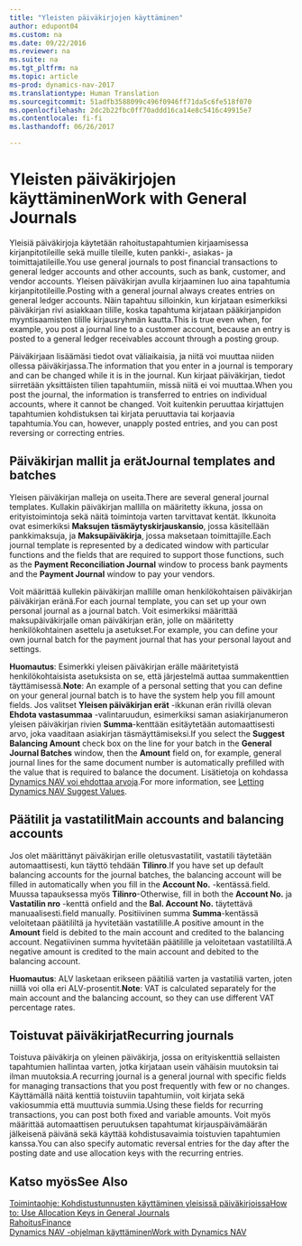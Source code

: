 ```yaml
---
title: "Yleisten päiväkirjojen käyttäminen"
author: edupont04
ms.custom: na
ms.date: 09/22/2016
ms.reviewer: na
ms.suite: na
ms.tgt_pltfrm: na
ms.topic: article
ms-prod: dynamics-nav-2017
ms.translationtype: Human Translation
ms.sourcegitcommit: 51adfb3588099c496f0946ff71da5c6fe518f070
ms.openlocfilehash: 2dc2b22fbc0ff70addd16ca14e8c5416c49915e7
ms.contentlocale: fi-fi
ms.lasthandoff: 06/26/2017

---
```


# <a name="work-with-general-journals"></a><span data-ttu-id="d2ed6-102">Yleisten päiväkirjojen käyttäminen</span><span class="sxs-lookup"><span data-stu-id="d2ed6-102">Work with General Journals</span></span>
<span data-ttu-id="d2ed6-103">Yleisiä päiväkirjoja käytetään rahoitustapahtumien kirjaamisessa kirjanpitotileille sekä muille tileille, kuten pankki-, asiakas- ja toimittajatileille.</span><span class="sxs-lookup"><span data-stu-id="d2ed6-103">You use general journals to post financial transactions to general ledger accounts and other accounts, such as bank, customer, and vendor accounts.</span></span> <span data-ttu-id="d2ed6-104">Yleisen päiväkirjan avulla kirjaaminen luo aina tapahtumia kirjanpitotileille.</span><span class="sxs-lookup"><span data-stu-id="d2ed6-104">Posting with a general journal always creates entries on general ledger accounts.</span></span> <span data-ttu-id="d2ed6-105">Näin tapahtuu silloinkin, kun kirjataan esimerkiksi päiväkirjan rivi asiakkaan tilille, koska tapahtuma kirjataan pääkirjanpidon myyntisaamisten tilille kirjausryhmän kautta.</span><span class="sxs-lookup"><span data-stu-id="d2ed6-105">This is true even when, for example, you post a journal line to a customer account, because an entry is posted to a general ledger receivables account through a posting group.</span></span>

<span data-ttu-id="d2ed6-106">Päiväkirjaan lisäämäsi tiedot ovat väliaikaisia, ja niitä voi muuttaa niiden ollessa päiväkirjassa.</span><span class="sxs-lookup"><span data-stu-id="d2ed6-106">The information that you enter in a journal is temporary and can be changed while it is in the journal.</span></span> <span data-ttu-id="d2ed6-107">Kun kirjaat päiväkirjan, tiedot siirretään yksittäisten tilien tapahtumiin, missä niitä ei voi muuttaa.</span><span class="sxs-lookup"><span data-stu-id="d2ed6-107">When you post the journal, the information is transferred to entries on individual accounts, where it cannot be changed.</span></span> <span data-ttu-id="d2ed6-108">Voit kuitenkin peruuttaa kirjattujen tapahtumien kohdistuksen tai kirjata peruuttavia tai korjaavia tapahtumia.</span><span class="sxs-lookup"><span data-stu-id="d2ed6-108">You can, however, unapply posted entries, and you can post reversing or correcting entries.</span></span>

## <a name="journal-templates-and-batches"></a><span data-ttu-id="d2ed6-109">Päiväkirjan mallit ja erät</span><span class="sxs-lookup"><span data-stu-id="d2ed6-109">Journal templates and batches</span></span>
<span data-ttu-id="d2ed6-110">Yleisen päiväkirjan malleja on useita.</span><span class="sxs-lookup"><span data-stu-id="d2ed6-110">There are several general journal templates.</span></span> <span data-ttu-id="d2ed6-111">Kullakin päiväkirjan mallilla on määritetty ikkuna, jossa on erityistoimintoja sekä näitä toimintoja varten tarvittavat kentät. Ikkunoita ovat esimerkiksi **Maksujen täsmäytyskirjauskansio**, jossa käsitellään pankkimaksuja, ja **Maksupäiväkirja**, jossa maksetaan toimittajille.</span><span class="sxs-lookup"><span data-stu-id="d2ed6-111">Each journal template is represented by a dedicated window with particular functions and the fields that are required to support those functions, such as the **Payment Reconciliation Journal** window to process bank payments and the **Payment Journal** window to pay your vendors.</span></span>

<span data-ttu-id="d2ed6-112">Voit määrittää kullekin päiväkirjan mallille oman henkilökohtaisen päiväkirjan päiväkirjan eränä.</span><span class="sxs-lookup"><span data-stu-id="d2ed6-112">For each journal template, you can set up your own personal journal as a journal batch.</span></span> <span data-ttu-id="d2ed6-113">Voit esimerkiksi määrittää maksupäiväkirjalle oman päiväkirjan erän, jolle on määritetty henkilökohtainen asettelu ja asetukset.</span><span class="sxs-lookup"><span data-stu-id="d2ed6-113">For example, you can define your own journal batch for the payment journal that has your personal layout and settings.</span></span>

<span data-ttu-id="d2ed6-114">**Huomautus**: Esimerkki yleisen päiväkirjan erälle määritetyistä henkilökohtaisista asetuksista on se, että järjestelmä auttaa summakenttien täyttämisessä.</span><span class="sxs-lookup"><span data-stu-id="d2ed6-114">**Note**: An example of a personal setting that you can define on your general journal batch is to have the system help you fill amount fields.</span></span> <span data-ttu-id="d2ed6-115">Jos valitset **Yleisen päiväkirjan erät** -ikkunan erän rivillä olevan **Ehdota vastasummaa** -valintaruudun, esimerkiksi saman asiakirjanumeron yleisen päiväkirjan rivien **Summa**-kenttään esitäytetään automaattisesti arvo, joka vaaditaan asiakirjan täsmäyttämiseksi.</span><span class="sxs-lookup"><span data-stu-id="d2ed6-115">If you select the **Suggest Balancing Amount** check box on the line for your batch in the **General Journal Batches** window, then the **Amount** field on, for example, general journal lines for the same document number is automatically prefilled with the value that is required to balance the document.</span></span> <span data-ttu-id="d2ed6-116">Lisätietoja on kohdassa [Dynamics NAV voi ehdottaa arvoja](ui-let-system-suggest-values.md).</span><span class="sxs-lookup"><span data-stu-id="d2ed6-116">For more information, see [Letting Dynamics NAV Suggest Values](ui-let-system-suggest-values.md).</span></span>

## <a name="main-accounts-and-balancing-accounts"></a><span data-ttu-id="d2ed6-117">Päätilit ja vastatilit</span><span class="sxs-lookup"><span data-stu-id="d2ed6-117">Main accounts and balancing accounts</span></span>
<span data-ttu-id="d2ed6-118">Jos olet määrittänyt päiväkirjan erille oletusvastatilit, vastatili täytetään automaattisesti, kun täyttö tehdään **Tilinro**.</span><span class="sxs-lookup"><span data-stu-id="d2ed6-118">If you have set up default balancing accounts for the journal batches, the balancing account will be filled in automatically when you fill in the **Account No.**</span></span> <span data-ttu-id="d2ed6-119">-kentässä.</span><span class="sxs-lookup"><span data-stu-id="d2ed6-119">field.</span></span> <span data-ttu-id="d2ed6-120">Muussa tapauksessa myös **Tilinro**-</span><span class="sxs-lookup"><span data-stu-id="d2ed6-120">Otherwise, fill in both the **Account No.**</span></span> <span data-ttu-id="d2ed6-121">ja **Vastatilin nro** -kenttä on</span><span class="sxs-lookup"><span data-stu-id="d2ed6-121">field and the **Bal. Account No.**</span></span> <span data-ttu-id="d2ed6-122">täytettävä manuaalisesti.</span><span class="sxs-lookup"><span data-stu-id="d2ed6-122">field manually.</span></span> <span data-ttu-id="d2ed6-123">Positiivinen summa **Summa**-kentässä veloitetaan päätililtä ja hyvitetään vastatilille.</span><span class="sxs-lookup"><span data-stu-id="d2ed6-123">A positive amount in the **Amount** field is debited to the main account and credited to the balancing account.</span></span> <span data-ttu-id="d2ed6-124">Negatiivinen summa hyvitetään päätilille ja veloitetaan vastatililtä.</span><span class="sxs-lookup"><span data-stu-id="d2ed6-124">A negative amount is credited to the main account and debited to the balancing account.</span></span>

<span data-ttu-id="d2ed6-125">**Huomautus**: ALV lasketaan erikseen päätiliä varten ja vastatiliä varten, joten niillä voi olla eri ALV-prosentit.</span><span class="sxs-lookup"><span data-stu-id="d2ed6-125">**Note**: VAT is calculated separately for the main account and the balancing account, so they can use different VAT percentage rates.</span></span>

## <a name="recurring-journals"></a><span data-ttu-id="d2ed6-126">Toistuvat päiväkirjat</span><span class="sxs-lookup"><span data-stu-id="d2ed6-126">Recurring journals</span></span>
<span data-ttu-id="d2ed6-127">Toistuva päiväkirja on yleinen päiväkirja, jossa on erityiskenttiä sellaisten tapahtumien hallintaa varten, jotka kirjataan usein vähäisin muutoksin tai ilman muutoksia.</span><span class="sxs-lookup"><span data-stu-id="d2ed6-127">A recurring journal is a general journal with specific fields for managing transactions that you post frequently with few or no changes.</span></span> <span data-ttu-id="d2ed6-128">Käyttämällä näitä kenttiä toistuviin tapahtumiin, voit kirjata sekä vakiosummia että muuttuvia summia.</span><span class="sxs-lookup"><span data-stu-id="d2ed6-128">Using these fields for recurring transactions, you can post both fixed and variable amounts.</span></span> <span data-ttu-id="d2ed6-129">Voit myös määrittää automaattisen peruutuksen tapahtumat kirjauspäivämäärän jälkeisenä päivänä sekä käyttää kohdistusavaimia toistuvien tapahtumien kanssa.</span><span class="sxs-lookup"><span data-stu-id="d2ed6-129">You can also specify automatic reversal entries for the day after the posting date and use allocation keys with the recurring entries.</span></span>

## <a name="see-also"></a><span data-ttu-id="d2ed6-130">Katso myös</span><span class="sxs-lookup"><span data-stu-id="d2ed6-130">See Also</span></span>
[<span data-ttu-id="d2ed6-131">Toimintaohje: Kohdistustunnusten käyttäminen yleisissä päiväkirjoissa</span><span class="sxs-lookup"><span data-stu-id="d2ed6-131">How to: Use Allocation Keys in General Journals</span></span>](ui-how-use-allocation-keys-general-journals.md)  
[<span data-ttu-id="d2ed6-132">Rahoitus</span><span class="sxs-lookup"><span data-stu-id="d2ed6-132">Finance</span></span>](finance-setup.md)  
[<span data-ttu-id="d2ed6-133">Dynamics NAV -ohjelman käyttäminen</span><span class="sxs-lookup"><span data-stu-id="d2ed6-133">Work with Dynamics NAV</span></span>](ui-work-product.md)

